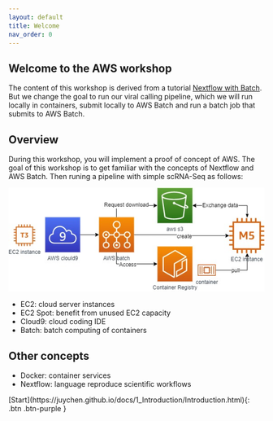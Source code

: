 ```yaml
---
layout: default
title: Welcome
nav_order: 0
---
```


## Welcome to the AWS workshop

The content of this workshop is derived from a tutorial [Nextflow with Batch](https://genomics-nf.workshop.aws/). But we change the goal to run our viral calling pipeline, which we will run locally in containers, submit locally to AWS Batch and run a batch job that submits to AWS Batch.

## Overview
During this workshop, you will implement a proof of concept of AWS. The goal of this workshop is to get familiar with the concepts of Nextflow and AWS Batch.
Then runing a pipeline with simple scRNA-Seq as follows:

![Image](src/img/Setup/Intro.jpg)


- EC2: cloud server instances
- EC2 Spot: benefit from unused EC2 capacity
- Cloud9: cloud coding IDE
- Batch: batch computing of containers

## Other concepts
- Docker: container services
- Nextflow: language reproduce scientific workflows

<div class="code-example" markdown="1">
[Start](https://juychen.github.io/docs/1_Introduction/Introduction.html){: .btn .btn-purple }
</div>
